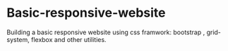 # Basic-responsive-website
Building a basic responsive website using css framwork: bootstrap , grid-system, flexbox and other utilities.
